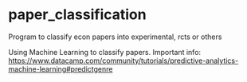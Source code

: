 # paper_classification
Program to classify econ papers into experimental, rcts or others

Using Machine Learning to classify papers.
Important info: https://www.datacamp.com/community/tutorials/predictive-analytics-machine-learning#predictgenre
